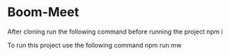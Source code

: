# Boom-Meet
After cloning run the following command before running the project
npm i

To run this project use the following command
npm run mw
